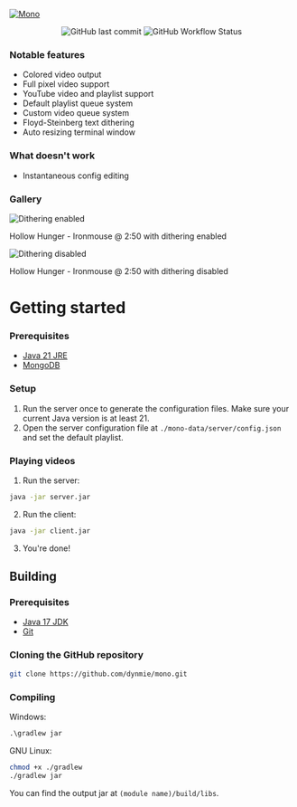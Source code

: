 [![Mono](https://socialify.git.ci/dynmie/mono/image?description=1&forks=1&issues=1&language=1&name=1&owner=1&pulls=1&stargazers=1&theme=Light)](https://github.com/dynmie/AOCBot)
<div align="center"><img alt="GitHub last commit" src="https://img.shields.io/github/last-commit/dynmie/mono?style=for-the-badge"> <img alt="GitHub Workflow Status" src="https://img.shields.io/github/actions/workflow/status/dynmie/mono/gradle.yml?branch=master&logo=github&style=for-the-badge"></div>

### Notable features
- Colored video output
- Full pixel video support
- YouTube video and playlist support
- Default playlist queue system 
- Custom video queue system 
- Floyd-Steinberg text dithering 
- Auto resizing terminal window

### What doesn't work
- Instantaneous config editing

### Gallery
![Dithering enabled](https://github.com/dynmie/mono/assets/41315732/d76726b8-bb91-4900-bc21-e0a41003a3fb)

Hollow Hunger - Ironmouse @ 2:50 with dithering enabled

![Dithering disabled](https://github.com/dynmie/mono/assets/41315732/6f0c1e5f-deff-4812-a7c7-9d25dbd5dda8)

Hollow Hunger - Ironmouse @ 2:50 with dithering disabled

# Getting started
### Prerequisites
- [Java 21 JRE](https://adoptium.net/temurin/releases/?version=21)
- [MongoDB](https://www.mongodb.com/try/download/community)

### Setup
1. Run the server once to generate the configuration files. Make sure your current Java version is at least 21.
2. Open the server configuration file at `./mono-data/server/config.json` and set the default playlist.

### Playing videos
1. Run the server:
```bash
java -jar server.jar
```

2. Run the client:
```bash
java -jar client.jar
```
3. You're done!

## Building
### Prerequisites
- [Java 17 JDK](https://adoptium.net/temurin/releases/?version=17)
- [Git](https://git-scm.com/downloads)

### Cloning the GitHub repository
```bash
git clone https://github.com/dynmie/mono.git
```
### Compiling
Windows:
```cmd
.\gradlew jar
```

GNU Linux:
```bash
chmod +x ./gradlew
./gradlew jar
```

You can find the output jar at `(module name)/build/libs`.